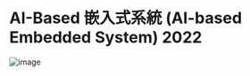 # AI-Based 嵌入式系統 (AI-based Embedded System) 2022


![image](https://user-images.githubusercontent.com/89304181/185777293-1f6b60e4-5f06-452c-ad9e-bd0535b2a5ad.png)
